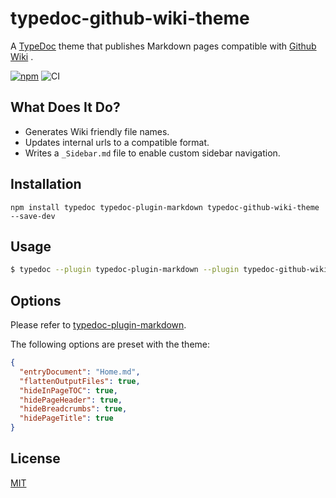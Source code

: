 # typedoc-github-wiki-theme

A [TypeDoc](https://github.com/TypeStrong/typedoc) theme that publishes Markdown pages compatible with [Github Wiki](https://docs.github.com/en/communities/documenting-your-project-with-wikis/about-wikis) .

[![npm](https://img.shields.io/npm/v/typedoc-github-wiki-theme.svg)](https://www.npmjs.com/package/typedoc-github-wiki-theme)
![CI](https://github.com/tgreyuk/typedoc-plugin-markdown/actions/workflows/ci.yml/badge.svg?branch=master)

## What Does It Do?

- Generates Wiki friendly file names.
- Updates internal urls to a compatible format.
- Writes a `_Sidebar.md` file to enable custom sidebar navigation.

## Installation

```shell
npm install typedoc typedoc-plugin-markdown typedoc-github-wiki-theme --save-dev
```

## Usage

```bash
$ typedoc --plugin typedoc-plugin-markdown --plugin typedoc-github-wiki-theme
```

## Options

Please refer to [typedoc-plugin-markdown](https://github.com/tgreyuk/typedoc-plugin-markdown/blob/master/packages/typedoc-plugin-markdown/README.md#options).

The following options are preset with the theme:

```json
{
  "entryDocument": "Home.md",
  "flattenOutputFiles": true,
  "hideInPageTOC": true,
  "hidePageHeader": true,
  "hideBreadcrumbs": true,
  "hidePageTitle": true
}
```

## License

[MIT](https://github.com/tgreyuk/typedoc-plugin-markdown/blob/master/packages/typedoc-github-wiki-theme/LICENSE)

```

```
